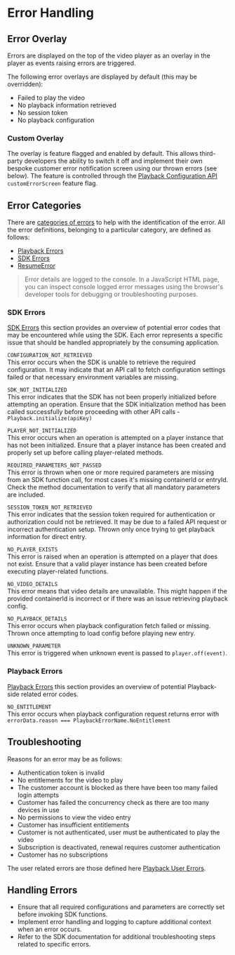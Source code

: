 # Error Handling

## Error Overlay

Errors are displayed on the top of the video player as an overlay in the player as events raising errors are triggered.

The following error overlays are displayed by default (this may be overridden):

- Failed to play the video
- No playback information retrieved
- No session token
- No playback configuration

### Custom Overlay

The overlay is feature flagged and enabled by default. This allows third-party developers the ability to switch it off
and implement their own bespoke customer error notification screen using our thrown errors (see below). The feature is 
controlled through the [Playback Configuration API](../../reference/Playback-Configuration-API.yaml) `customErrorScreen` feature flag.

## Error Categories

There are [categories of errors](https://sdk-docs.playback.streamamg.com/v1/docs/enums/ErrorType.html) to help with the
identification of the error. All the error definitions, belonging to a particular category,  are defined as follows:

- [Playback Errors](https://sdk-docs.playback.streamamg.com/v1/docs/enums/PlaybackErrorName.html)
- [SDK Errors](https://sdk-docs.playback.streamamg.com/v1/docs/enums/SDKErrorName.html)
- [ResumeError](https://sdk-docs.playback.streamamg.com/v1/docs/enums/ResumeErrorName.html)

> Error details are logged to the console. In a JavaScript HTML page, you can inspect console logged error messages
> using the browser's developer tools for debugging or troubleshooting purposes.

### SDK Errors

[SDK Errors](https://sdk-docs.playback.streamamg.com/v1/docs/enums/SDKErrorName.html)
this section provides an overview of potential error codes that may be encountered while using the SDK.
Each error represents a specific issue that should be handled appropriately by the consuming application.

`CONFIGURATION_NOT_RETRIEVED`  
This error occurs when the SDK is unable to retrieve the required configuration. It may indicate that an API call to
fetch configuration settings failed or that necessary environment variables are missing.

`SDK_NOT_INITIALIZED`  
This error indicates that the SDK has not been properly initialized before attempting an operation. Ensure that the SDK
initialization method has been called successfully before proceeding with other API calls - `Playback.initialize(apiKey)`

`PLAYER_NOT_INITIALIZED`  
This error occurs when an operation is attempted on a player instance that has not been initialized. Ensure that a
player instance has been created and properly set up before calling player-related methods.

`REQUIRED_PARAMETERS_NOT_PASSED`  
This error is thrown when one or more required parameters are missing from an SDK function call, for most cases it's
missing containerId or entryId. Check the method documentation to verify that all mandatory parameters are included.

`SESSION_TOKEN_NOT_RETRIEVED`  
This error indicates that the session token required for authentication or authorization could not be retrieved. It
may be due to a failed API request or incorrect authentication setup. Thrown only once trying to get playback information
for direct entry.

`NO_PLAYER_EXISTS`  
This error is raised when an operation is attempted on a player that does not exist. Ensure that a valid player instance
has been created before executing player-related functions.

`NO_VIDEO_DETAILS`  
This error means that video details are unavailable. This might happen if the provided containerId
is incorrect or if there was an issue retrieving playback config.

`NO_PLAYBACK_DETAILS`  
This error occurs when playback configuration fetch failed or missing. Thrown once attempting to load config before
playing new entry.

`UNKNOWN_PARAMETER`  
This error is triggered when unknown event is passed to `player.off(event)`.

### Playback Errors

[Playback Errors](https://sdk-docs.playback.streamamg.com/v1/docs/enums/PlaybackErrorName.html)
this section provides an overview of potential Playback-side related error codes.

`NO_ENTITLEMENT`  
This error occurs when playback configuration request returns error with `errorData.reason === PlaybackErrorName.NoEntitlement`

## Troubleshooting

Reasons for an error may be as follows:

- Authentication token is invalid
- No entitlements for the video to play
- The customer account is blocked as there have been too many failed login attempts
- Customer has failed the concurrency check as there are too many devices in use
- No permissions to view the video entry
- Customer has insufficient entitlements
- Customer is not authenticated, user must be authenticated to play the video
- Subscription is deactivated, renewal requires customer authentication
- Customer has no subscriptions

The user related errors are those defined here [Playback User Errors](https://sdk-docs.playback.streamamg.com/v1/docs/enums/PlaybackErrorName.html).

## Handling Errors
- Ensure that all required configurations and parameters are correctly set before invoking SDK functions.
- Implement error handling and logging to capture additional context when an error occurs.
- Refer to the SDK documentation for additional troubleshooting steps related to specific errors.

